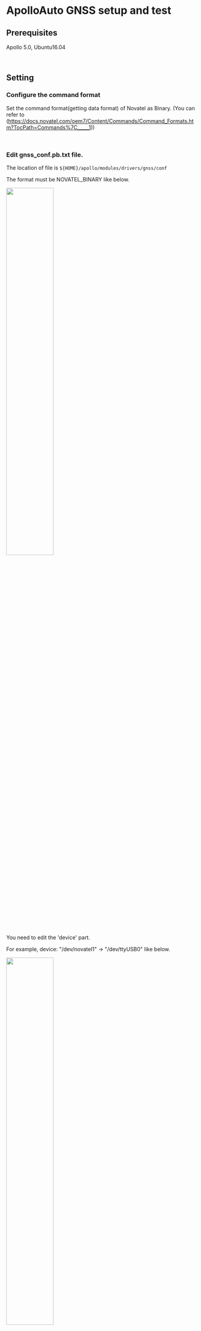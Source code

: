 
# ApolloAuto GNSS setup and test

## Prerequisites
Apollo 5.0, Ubuntu16.04

<br>

## Setting
### Configure the command format

Set the command format(getting data format) of Novatel as Binary. (You can refer to (https://docs.novatel.com/oem7/Content/Commands/Command_Formats.htm?TocPath=Commands%7C_____1))

<br>

### Edit gnss_conf.pb.txt file.

The location of file is <code>${HOME}/apollo/modules/drivers/gnss/conf</code>

The format must be NOVATEL_BINARY like below.

<img src="https://user-images.githubusercontent.com/72431755/95695697-4991db00-0c73-11eb-964a-e92a19d38378.png" width="50%" height="50%"></img>

<br>
You need to edit the 'device' part.

For example, device: "/dev/novatel1" -> "/dev/ttyUSB0" like below.

<img src="https://user-images.githubusercontent.com/72431755/95695758-72b26b80-0c73-11eb-9b67-d7f03226954d.png" width="50%" height="50%"></img>

<br>
Then comment out the 'rtk_from' part like below.

<img src="https://user-images.githubusercontent.com/72431755/95695773-8231b480-0c73-11eb-94f6-35a2b7455899.png" width="50%" height="50%"></img>

<br>


### Change access permisstion of USB file

<code>chmod 777 /dev/ttyUSB0</code>

<br>

## Test
### Launch gnss.launch file to test

<code>cyber_launch start /modules/drivers/gnss/launch/gnss.launch</code>

### Run cyber_monitor to check the message

<code><cyber_monitor/code>
## How to log the GNSS message
### To log
<code>cyber_recorder record -a</code>

### To play
<code>cyber_recorder record play -f ~.record</code>
